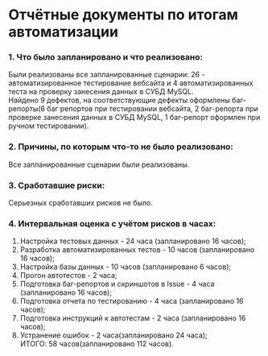 # Отчётные документы по итогам автоматизации
### 1. Что было запланировано и что реализовано:
Были реализованы все запланированные сценарии: 26 - автоматизированное тестирование вебсайта и
   4 автоматизированных теста на проверку занесения данных в СУБД MySQL.  
Найдено 9 дефектов, на соответствующие дефекты оформлены баг-репорты(6 баг репортов при тестировании вебсайта, 2 баг-репорта 
при проверке занесения данных в СУБД MySQL, 1 баг-репорт оформлен при ручном тестировании).
### 2. Причины, по которым что-то не было реализовано:
Все запланированные сценарии были реализованы.
### 3. Сработавшие риски:
Серьезных сработавших рисков не было.
### 4. Интервальная оценка с учётом рисков в часах:
1) Настройка тестовых данных - 24 часа (запланировано 16 часов);
2) Разработка автоматизированных тестов - 10 часов (запланировано 16 часов);
3) Настройка базы данных - 10 часов (запланировано 6 часов);
4) Прогон автотестов - 2 часа;
5) Подготовка баг-репортов и скриншотов в Issue - 4 часа (запланировано 16 часов);
6) Подготовка отчета по тестированию - 4 часа (запланировано 16 часов);
7) Подготовка инструкций к автотестам - 2 часа (запланировано 16 часов);
8) Устранение ошибок - 2 часа(запланировано 24 часа);   
   ИТОГО: 58 часов(запланировано 112 часов).
